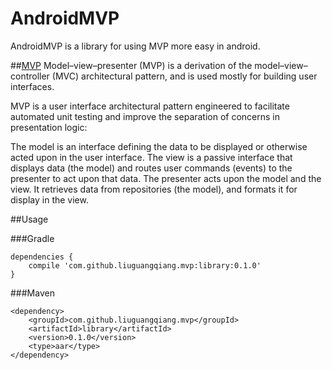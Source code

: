 AndroidMVP
==================
AndroidMVP is a library for using MVP more easy in android.

##[MVP](http://en.wikipedia.org/wiki/Model%E2%80%93view%E2%80%93presenter``)
Model–view–presenter (MVP) is a derivation of the model–view–controller (MVC) architectural pattern, and is used mostly for building user interfaces.

MVP is a user interface architectural pattern engineered to facilitate automated unit testing and improve the separation of concerns in presentation logic:

The model is an interface defining the data to be displayed or otherwise acted upon in the user interface.
The view is a passive interface that displays data (the model) and routes user commands (events) to the presenter to act upon that data.
The presenter acts upon the model and the view. It retrieves data from repositories (the model), and formats it for display in the view.

##Usage

###Gradle
```
dependencies {
   	compile 'com.github.liuguangqiang.mvp:library:0.1.0'
}
```

###Maven
```
<dependency>
  	<groupId>com.github.liuguangqiang.mvp</groupId>
  	<artifactId>library</artifactId>
  	<version>0.1.0</version>
  	<type>aar</type>
</dependency>
```
